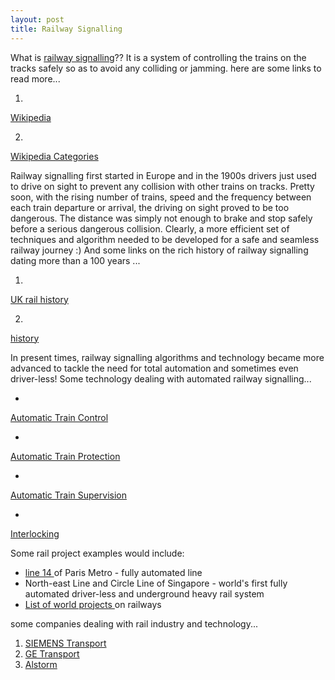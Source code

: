 ```yaml
---
layout: post
title: Railway Signalling
---
```


What is [railway signalling](http://www.google.com/search?q=railway+signalling&rls=com.microsoft:en-us:IE-SearchBox&ie=UTF-8&oe=UTF-8&sourceid=ie7&rlz=1I7GGLR)?? It is a system of controlling the trains on the tracks safely so as to avoid any colliding or jamming. here are some links to read more...

1.  

[Wikipedia](http://en.wikipedia.org/wiki/Railway_signalling)

2.  

[Wikipedia Categories](http://en.wikipedia.org/wiki/Category:Railway_signalling)

Railway signalling first started in Europe and in the 1900s drivers just used to drive on sight to prevent any collision with other trains on tracks. Pretty soon, with the rising number of trains, speed and the frequency between each train departure or arrival, the driving on sight proved to be too dangerous. The distance was simply not enough to brake and stop safely before a serious dangerous collision. Clearly, a more efficient set of techniques and algorithm needed to be developed for a safe and seamless railway journey :) And some links on the rich history of railway signalling dating more than a 100 years ...

1.  

[UK rail history](http://ukhrail.uel.ac.uk/glossary/sigs.html)

2.  

[history](http://www.du.edu/~jcalvert/railway/railhom.htm)

In present times, railway signalling algorithms and technology became more advanced to tackle the need for total automation and sometimes even driver-less! Some technology dealing with automated railway signalling...

-  

[Automatic Train Control](http://en.wikipedia.org/wiki/Automatic_Train_Control)

-  

[Automatic Train Protection](http://en.wikipedia.org/wiki/Automatic_Train_Protection)

-  

[Automatic Train Supervision](http://www.alstomsignalingsolutions.com/ats.html)

-  

[Interlocking](http://en.wikipedia.org/wiki/Interlocking)

Some rail project examples would include:

- [line 14 ](http://en.wikipedia.org/wiki/Paris_M%C3%A9tro_Line_14)of Paris Metro - fully automated line
- North-east Line and Circle Line of Singapore - world's first fully automated driver-less and underground heavy rail system
- [List of world projects ](http://www.railway-technology.com/projects/#Metros)on railways

some companies dealing with rail industry and technology...
1. [SIEMENS Transport](http://www.siemenstransportation.co.uk/)
2. [GE Transport](http://www.tip.ge.com/)
3. [Alstorm](http://www.alstom.com/home/)
